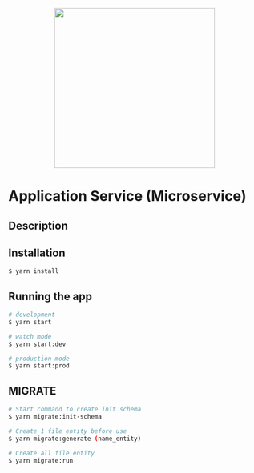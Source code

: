 <p align="center">
  <a href="http://nestjs.com/" target="blank"><img src="https://storeimgvantt.s3-ap-southeast-1.amazonaws.com/App-Service.png" width="320" alt="" /></a>
</p>
<h1>
Application Service (Microservice)
</h1>

## Description

## Installation

```bash
$ yarn install
```

## Running the app

```bash
# development
$ yarn start

# watch mode
$ yarn start:dev

# production mode
$ yarn start:prod
```

## MIGRATE

```bash
# Start command to create init schema
$ yarn migrate:init-schema

# Create 1 file entity before use 
$ yarn migrate:generate (name_entity)

# Create all file entity
$ yarn migrate:run
```
